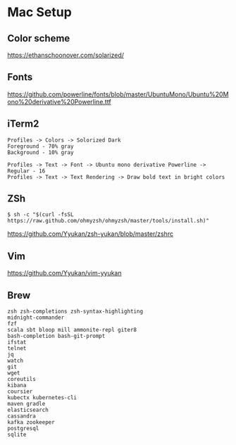 # Mac Setup

## Color scheme
https://ethanschoonover.com/solarized/

## Fonts
https://github.com/powerline/fonts/blob/master/UbuntuMono/Ubuntu%20Mono%20derivative%20Powerline.ttf

## iTerm2
```
Profiles -> Colors -> Solorized Dark 
Foreground - 70% gray
Background - 10% gray 

Profiles -> Text -> Font -> Ubuntu mono derivative Powerline -> Regular - 16
Profiles -> Text -> Text Rendering -> Draw bold text in bright colors
```

## ZSh
```
$ sh -c "$(curl -fsSL https://raw.github.com/ohmyzsh/ohmyzsh/master/tools/install.sh)"
```
https://github.com/Yyukan/zsh-yukan/blob/master/zshrc

## Vim
https://github.com/Yyukan/vim-yyukan

## Brew
```
zsh zsh-completions zsh-syntax-highlighting
midnight-commander            
fzf            
scala sbt bloop mill ammonite-repl giter8 
bash-completion bash-git-prompt                 
ifstat                    
telnet
jq
watch        
git                        
wget
coreutils                   
kibana
coursier        
kubectx kubernetes-cli
maven gradle 
elasticsearch
cassandra
kafka zookeeper
postgresql
sqlite
```
